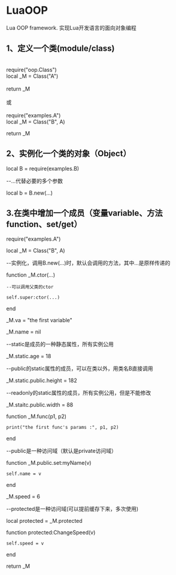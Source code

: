# LuaOOP
Lua OOP framework.
实现Lua开发语言的面向对象编程

## 1、定义一个类(module/class)

<br>require("oop.Class")
<br>local _M = Class("A")
<br>
<br>return _M
<br>
<br>或
<br>
<br>require("examples.A")
<br>
local _M = Class("B", A)

return _M


## 2、实例化一个类的对象（Object）

local B = require(examples.B)

--...代替必要的多个参数

local b = B.new(...)


## 3.在类中增加一个成员（变量variable、方法function、set/get）

require("examples.A")

local _M = Class("B", A)


--实例化，调用B.new(...)时，默认会调用的方法，其中...是原样传递的

function _M.ctor(...)

    --可以调用父类的ctor
    
    self.super:ctor(...)
    
end


_M.va = "the first variable"

_M.name = nil

--static是成员的一种静态属性，所有实例公用

_M.static.age = 18

--public的static属性的成员，可以在类以外，用类名B直接调用

_M.static.public.height = 182

--readonly的static属性的成员，所有实例公用，但是不能修改

_M.staitc.public.width = 88


function _M.func(p1, p2)

    print("the first func's params :", p1, p2)
    
end


--public是一种访问域（默认是private访问域）

function _M.public.set:myName(v)

    self.name = v
    
end


_M.speed = 6


--protected是一种访问域(可以提前缓存下来，多次使用)

local protected = _M.protected

function protected:ChangeSpeed(v)

    self.speed = v
    
end


return _M
